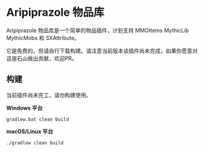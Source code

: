 # Aripiprazole 物品库

Aripiprazole 物品库是一个简单的物品插件，计划支持 MMOItems MythicLib MythicMobs 和 SXAttribute。

它是免费的，但请自行下载构建。请注意当前版本该插件尚未完成，如果你愿意对这座石山做出贡献，欢迎PR。

## 构建

当前插件尚未完工，请勿构建使用。

**Windows 平台**
```shell
gradlew.bat clean build
```

**macOS/Linux 平台**
```shell
./gradlew clean build
```
